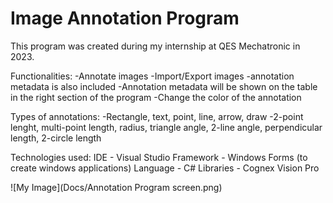 # Image Annotation Program

This program was created during my internship at QES Mechatronic in 2023. 

Functionalities:
-Annotate images
-Import/Export images
   -annotation metadata is also included
-Annotation metadata will be shown on the table in the right section of the program
-Change the color of the annotation

Types of annotations:
-Rectangle, text, point, line, arrow, draw
-2-point lenght, multi-point length, radius, triangle angle, 2-line angle, perpendicular length, 2-circle length

Technologies used:
IDE - Visual Studio
Framework - Windows Forms (to create windows applications)
Language - C#
Libraries - Cognex Vision Pro

![My Image](Docs/Annotation Program screen.png)
